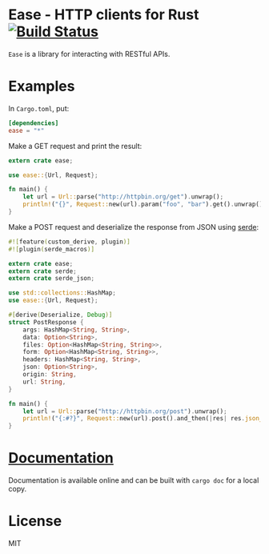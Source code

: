 Ease - HTTP clients for Rust [![Build Status](https://travis-ci.org/SimonPersson/ease.png?branch=master)](https://travis-ci.org/SimonPersson/ease)
=================================

`Ease` is a library for interacting with RESTful APIs.

Examples
========

In `Cargo.toml`, put:
```toml
[dependencies]
ease = "*"
```

Make a GET request and print the result:
```rust
extern crate ease;

use ease::{Url, Request};

fn main() {
    let url = Url::parse("http://httpbin.org/get").unwrap();
    println!("{}", Request::new(url).param("foo", "bar").get().unwrap().body);
}
```

Make a POST request and deserialize the response from JSON using
[serde](https://github.com/serde-rs/serde):
```rust
#![feature(custom_derive, plugin)]
#![plugin(serde_macros)]

extern crate ease;
extern crate serde;
extern crate serde_json;

use std::collections::HashMap;
use ease::{Url, Request};

#[derive(Deserialize, Debug)]
struct PostResponse {
    args: HashMap<String, String>,
    data: Option<String>,
    files: Option<HashMap<String, String>>,
    form: Option<HashMap<String, String>>,
    headers: HashMap<String, String>,
    json: Option<String>,
    origin: String,
    url: String,
}

fn main() {
    let url = Url::parse("http://httpbin.org/post").unwrap();
    println!("{:#?}", Request::new(url).post().and_then(|res| res.json_as::<PostResponse>()));
}
```

[Documentation](http://simonpersson.github.io/ease/)
====================================================

Documentation is available online and can be built with `cargo doc`
for a local copy.

License
=======

MIT
